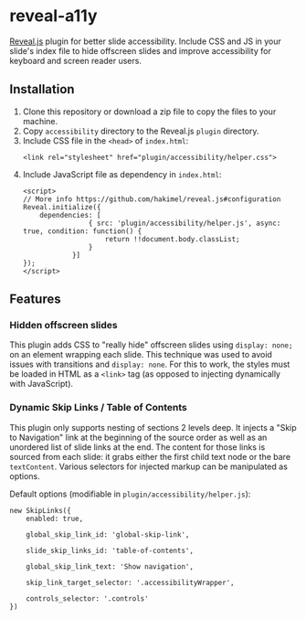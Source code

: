 # reveal-a11y
[Reveal.js](https://github.com/hakimel/reveal.js/) plugin for better slide accessibility. Include CSS and JS in your slide's index file to hide offscreen slides and improve accessibility for keyboard and screen reader users.

## Installation
1. Clone this repository or download a zip file to copy the files to your machine. 
1. Copy `accessibility` directory to the Reveal.js `plugin` directory.
1. Include CSS file in the `<head>` of `index.html`:
	```
	<link rel="stylesheet" href="plugin/accessibility/helper.css">
	```
1. Include JavaScript file as dependency in `index.html`:
	```
	<script>
	// More info https://github.com/hakimel/reveal.js#configuration
	Reveal.initialize({
		dependencies: [
                    { src: 'plugin/accessibility/helper.js', async: true, condition: function() { 
                    	return !!document.body.classList; 
                    } 
                }]
	});
	</script>
	```

## Features

### Hidden offscreen slides

This plugin adds CSS to "really hide" offscreen slides using `display: none;` on an element wrapping each slide. This technique was used to avoid issues with transitions and `display: none`. For this to work, the styles must be loaded in HTML as a `<link>` tag (as opposed to injecting dynamically with JavaScript).

### Dynamic Skip Links / Table of Contents 

This plugin only supports nesting of sections 2 levels deep. It injects a "Skip to Navigation" link at the beginning of the source order as well as an unordered list of slide links at the end. The content for those links is sourced from each slide: it grabs either the first child text node or the bare `textContent`. Various selectors for injected markup can be manipulated as options.

Default options (modifiable in `plugin/accessibility/helper.js`):

```
new SkipLinks({
	enabled: true,

	global_skip_link_id: 'global-skip-link',

	slide_skip_links_id: 'table-of-contents',

	global_skip_link_text: 'Show navigation',

	skip_link_target_selector: '.accessibilityWrapper',

	controls_selector: '.controls'
})
```


